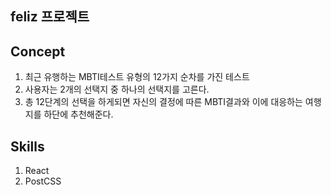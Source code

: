 ## feliz 프로젝트

## Concept

1. 최근 유행하는 MBTI테스트 유형의 12가지 순차를 가진 테스트
2. 사용자는 2개의 선택지 중 하나의 선택지를 고른다.
3. 총 12단계의 선택을 하게되면 자신의 결정에 따른 MBTI결과와 이에 대응하는 여행지를 하단에 추천해준다.

## Skills

1. React
2. PostCSS
